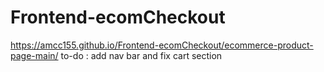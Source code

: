# Frontend-ecomCheckout
https://amcc155.github.io/Frontend-ecomCheckout/ecommerce-product-page-main/
to-do : add nav bar and fix cart section
